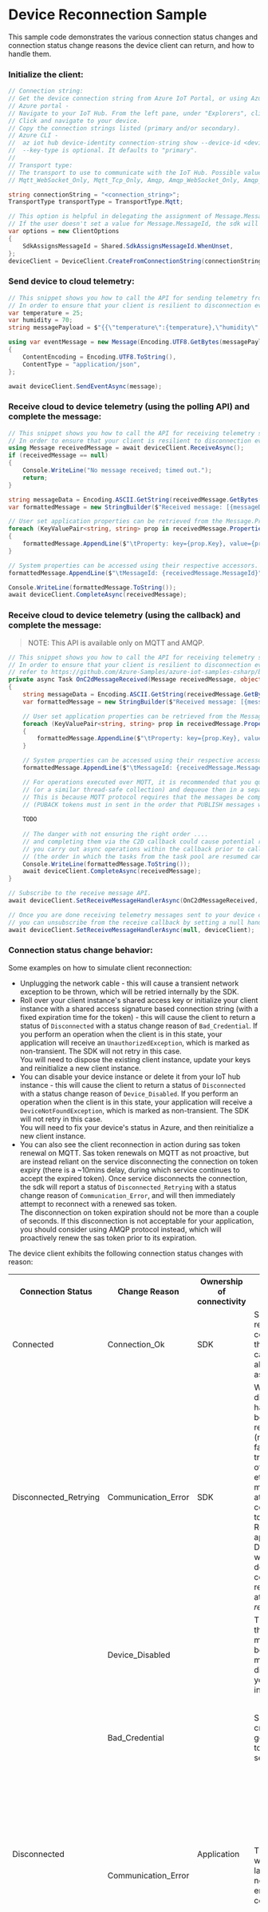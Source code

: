 # Device Reconnection Sample

This sample code demonstrates the various connection status changes and connection status change reasons the device client can return, and how to handle them.

### Initialize the client:

```csharp
// Connection string:
// Get the device connection string from Azure IoT Portal, or using Azure CLI. 
// Azure portal - 
// Navigate to your IoT Hub. From the left pane, under "Explorers", click on "IoT devices".
// Click and navigate to your device.
// Copy the connection strings listed (primary and/or secondary).
// Azure CLI - 
//  az iot hub device-identity connection-string show --device-id <device_id> [--key-type {primary, secondary}]
//  --key-type is optional. It defaults to "primary".
//
// Transport type:
// The transport to use to communicate with the IoT Hub. Possible values include Mqtt,
// Mqtt_WebSocket_Only, Mqtt_Tcp_Only, Amqp, Amqp_WebSocket_Only, Amqp_Tcp_only, and Http1.

string connectionString = "<connection_string>";
TransportType transportType = TransportType.Mqtt;

// This option is helpful in delegating the assignment of Message.MessageId to the sdk.
// If the user doesn't set a value for Message.MessageId, the sdk will assign it a random GUID before sending the message.
var options = new ClientOptions
{
    SdkAssignsMessageId = Shared.SdkAssignsMessageId.WhenUnset,
};
deviceClient = DeviceClient.CreateFromConnectionString(connectionString, transportType, options);
```

### Send device to cloud telemetry:

```csharp
// This snippet shows you how to call the API for sending telemetry from your device client.
// In order to ensure that your client is resilient to disconnection events and exceptions, refer to https://github.com/Azure-Samples/azure-iot-samples-csharp/blob/master/iot-hub/Samples/device/DeviceReconnectionSample/DeviceReconnectionSample.cs.
var temperature = 25;
var humidity = 70;
string messagePayload = $"{{\"temperature\":{temperature},\"humidity\":{humidity}}}";

using var eventMessage = new Message(Encoding.UTF8.GetBytes(messagePayload))
{
    ContentEncoding = Encoding.UTF8.ToString(),
    ContentType = "application/json",
};

await deviceClient.SendEventAsync(message);
```

### Receive cloud to device telemetry (using the polling API) and complete the message:

```csharp
// This snippet shows you how to call the API for receiving telemetry sent to your device client.
// In order to ensure that your client is resilient to disconnection events and exceptions, refer to https://github.com/Azure-Samples/azure-iot-samples-csharp/blob/master/iot-hub/Samples/device/DeviceReconnectionSample/DeviceReconnectionSample.cs.
using Message receivedMessage = await deviceClient.ReceiveAsync();
if (receivedMessage == null)
{
    Console.WriteLine("No message received; timed out.");
    return;
}

string messageData = Encoding.ASCII.GetString(receivedMessage.GetBytes());
var formattedMessage = new StringBuilder($"Received message: [{messageData}]\n");

// User set application properties can be retrieved from the Message.Properties dictionary.
foreach (KeyValuePair<string, string> prop in receivedMessage.Properties)
{
    formattedMessage.AppendLine($"\tProperty: key={prop.Key}, value={prop.Value}");
}

// System properties can be accessed using their respective accessors.
formattedMessage.AppendLine($"\tMessageId: {receivedMessage.MessageId}");

Console.WriteLine(formattedMessage.ToString());
await deviceClient.CompleteAsync(receivedMessage);
```

### Receive cloud to device telemetry (using the callback) and complete the message:

> NOTE: This API is available only on MQTT and AMQP.

```csharp
// This snippet shows you how to call the API for receiving telemetry sent to your device client.
// In order to ensure that your client is resilient to disconnection events and exceptions,
// refer to https://github.com/Azure-Samples/azure-iot-samples-csharp/blob/master/iot-hub/Samples/device/DeviceReconnectionSample/DeviceReconnectionSample.cs.
private async Task OnC2dMessageReceived(Message receivedMessage, object userContext)
{
    string messageData = Encoding.ASCII.GetString(receivedMessage.GetBytes());
    var formattedMessage = new StringBuilder($"Received message: [{messageData}]\n");

    // User set application properties can be retrieved from the Message.Properties dictionary.
    foreach (KeyValuePair<string, string> prop in receivedMessage.Properties)
    {
        formattedMessage.AppendLine($"\tProperty: key={prop.Key}, value={prop.Value}");
    }

    // System properties can be accessed using their respective accessors.
    formattedMessage.AppendLine($"\tMessageId: {receivedMessage.MessageId}");

    // For operations executed over MQTT, it is recommended that you queue the received messages in a ConcurrentQueue
    // (or a similar thread-safe collection) and dequeue then in a separate thread and complete them.
    // This is because MQTT protocol requires that the messages be completed in the order that they were received
    // (PUBACK tokens must in sent in the order that PUBLISH messages were received).
    
    TODO
    
    // The danger with not ensuring the right order ....
    // and completing them via the C2D callback could cause potential re-ordering issues, especially if 
    // you carry out async operations within the callback prior to calling "client.CompleteAsync(receivedMessage)"
    // (the order in which the tasks from the task pool are resumed cannot be guaranteed).
    Console.WriteLine(formattedMessage.ToString());
    await deviceClient.CompleteAsync(receivedMessage);
}

// Subscribe to the receive message API.
await deviceClient.SetReceiveMessageHandlerAsync(OnC2dMessageReceived, deviceClient);

// Once you are done receiving telemetry messages sent to your device client,
// you can unsubscribe from the receive callback by setting a null handler.
await deviceClient.SetReceiveMessageHandlerAsync(null, deviceClient);
```

### Connection status change behavior:

Some examples on how to simulate client reconnection:
- Unplugging the network cable - this will cause a transient network exception to be thrown, which will be retried internally by the SDK.
- Roll over your client instance's shared access key or initialize your client instance with a shared access signature based connection string (with a fixed expiration time for the token) - this will cause the client to return a status of `Disconnected` with a status change reason of `Bad_Credential`. If you perform an operation when the client is in this state, your application will receive an `UnauthorizedException`, which is marked as non-transient. The SDK will not retry in this case.
<br/>You will need to dispose the existing client instance, update your keys and reinitialize a new client instance.
- You can disable your device instance or delete it from your IoT hub instance - this will cause the client to return a status of `Disconnected` with a status change reason of `Device_Disabled`. If you perform an operation when the client is in this state, your application will receive a `DeviceNotFoundException`, which is marked as non-transient. The SDK will not retry in this case.
<br/>You will need to fix your device's status in Azure, and then reinitialize a new client instance.
- You can also see the client reconnection in action during sas token renewal on MQTT. Sas token renewals on MQTT as not proactive, but are instead reliant on the service disconnecting the connection on token expiry (there is a ~10mins delay, during which service continues to accept the expired token). Once service disconnects the connection, the sdk will report a status of `Disconnected_Retrying` with a status change reason of `Communication_Error`, and will then immediately attempt to reconnect with a renewed sas token.
<br/>The disconnection on token expiration should not be more than a couple of seconds. If this disconnection is not acceptable for your application, you should consider using AMQP protocol instead, which will proactively renew the sas token prior to its expiration.

The device client exhibits the following connection status changes with reason:

<table>
  <tr>
    <th> Connection Status </th>
    <th> Change Reason </th>
    <th> Ownership of connectivity </th>
    <th> Comments </th>
    <th> Action </th>
  </tr>
  <tr>
    <td> Connected </td>
    <td> Connection_Ok </td>
    <td> SDK </td>
    <td> SDK tries to remain connected to the service and can carry out all operations as normal. </td>
    <td> The client is ready to be used. </td>
  </tr>
  <tr>
    <td> Disconnected_Retrying </td>
    <td> Communication_Error </td>
    <td> SDK </td>
    <td> When disconnection happens because of any reason (network failures, transient loss of connectivity etc.), SDK makes best attempt to connect back to IotHub. The RetryPolicy applied on the DeviceClient will be used to determine the count of reconnection attempts for <em>retriable</em> errors. </td>
    <td> Do NOT dispose and reinitialize the client when it is in this state. <br/> Any operation carried out will be queued up, and will be subsequently either completed (if client reports a state of "Connected") or abandoned (if the client reports a state of "Disconnected"). </td>
  </tr>
  <tr>
    <td rowspan="4"> Disconnected </td>
    <td> Device_Disabled </td>
    <td rowspan="4"> Application </td>
    <td> This signifies that the device/ module has been deleted or marked as disabled (on your hub instance). </td>
    <td> Dispose the existing client instance, fix the device/ module status in Azure and then reinitialize a new client instance. </td>
  </tr>
  <tr>
    <td> Bad_Credential </td>
    <td> Supplied credential isn’t good for device to connect to service. </td>
    <td> Dispose the existing client instance, fix the supplied credentials and then reinitialize a new client instance. </td>
  </tr>
  <tr>
    <td> Communication_Error </td>
    <td> This is the state when SDK landed up in a non-retriable error during communication. </td>
    <td> If you want to perform more operations on the device client, you should inspect the associated exception details to determine if user intervention is required. <br/> Dispose the existing client instance, make modifications (if required), and then reinitialize a new client instance. </td>
  </tr>
  <tr>
    <td> Retry_Expired </td>
    <td> This signifies that the client was disconnected due to a transient exception, but the retry policy expired before a connection could be re-established. </td>
    <td> If you want to perform more operations on the device client, you should dispose and then re-initialize the client. </br> Note that the SDK's default retry policy is set to never expire. </td>
  </tr>
  <tr>
    <td> Disabled </td>
    <td> Client_Close </td>
    <td> Application </td>
    <td> This is the state when SDK was asked to close the connection by application. </td>
    <td> If you want to perform more operations on the device client, you should dispose and then re-initialize the client. </td>
  </tr>
</table>

NOTE:
* If the device is in `Connected` state, you can perform subsequent operations on the same client instance.
* If the device is in `Disconnected_Retrying` state, then the SDK is retrying to recover its connection. Wait until device recovers and reports a `Connected` state, and then perform subsequent operations.
* If the device is in `Disconnected` or `Disabled` state, then the underlying transport layer has been disposed. You should dispose of the existing `DeviceClient` instance and then initialize a new client (initializing a new `DeviceClient` instance without disposing the previously used instance will cause them to fight for the same connection resources).

